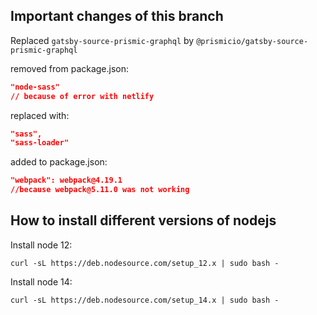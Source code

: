 ## Important changes of this branch

Replaced `gatsby-source-prismic-graphql` by `@prismicio/gatsby-source-prismic-graphql`

removed from package.json:
```json
"node-sass"
// because of error with netlify
```
replaced with:
```json
"sass",
"sass-loader"
```

added to package.json:
```json
"webpack": webpack@4.19.1
//because webpack@5.11.0 was not working
```

## How to install different versions of nodejs

Install node 12:
```
curl -sL https://deb.nodesource.com/setup_12.x | sudo bash -
```

Install node 14:
```
curl -sL https://deb.nodesource.com/setup_14.x | sudo bash -
```

